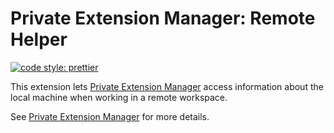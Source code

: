 # Private Extension Manager: Remote Helper

[![code style: prettier](https://img.shields.io/badge/code_style-prettier-ff69b4.svg?style=flat-square)](https://github.com/prettier/prettier)

This extension lets [Private Extension Manager](https://marketplace.visualstudio.com/items?itemName=Garmin.private-extension-manager)
access information about the local machine when working in a remote workspace.

See [Private Extension Manager](https://marketplace.visualstudio.com/items?itemName=Garmin.private-extension-manager)
for more details.
